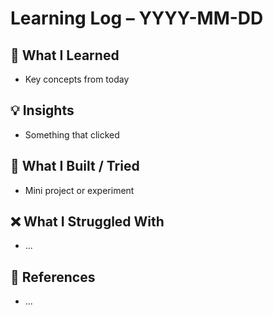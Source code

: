 # Learning Log – YYYY-MM-DD

## 🧩 What I Learned

- Key concepts from today

## 💡 Insights

- Something that clicked

## 🧱 What I Built / Tried

- Mini project or experiment

## ❌ What I Struggled With

- ...

## 🔗 References

- ...
